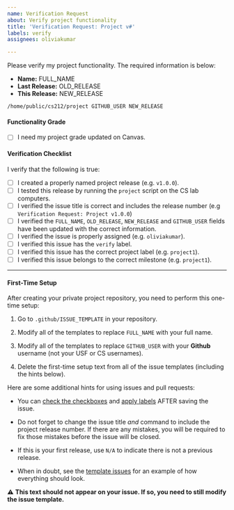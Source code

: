 ```yaml
---
name: Verification Request
about: Verify project functionality
title: 'Verification Request: Project v#'
labels: verify
assignees: oliviakumar

---
```


Please verify my project functionality. The required information is below:

  - **Name:** FULL_NAME
  - **Last Release:** OLD_RELEASE
  - **This Release:** NEW_RELEASE

```
/home/public/cs212/project GITHUB_USER NEW_RELEASE
```

#### Functionality Grade

  - [ ] I need my project grade updated on Canvas.

#### Verification Checklist

I verify that the following is true:

  - [ ] I created a properly named project release (e.g. `v1.0.0`).
  - [ ] I tested this release by running the `project` script on the CS lab computers.
  - [ ] I verified the issue title is correct and includes the release number (e.g `Verification Request: Project v1.0.0`)
  - [ ] I verified the `FULL_NAME`, `OLD_RELEASE`, `NEW_RELEASE` and `GITHUB_USER` fields have been updated with the correct information.
  - [ ] I verified the issue is properly assigned (e.g. `oliviakumar`).
  - [ ] I verified this issue has the `verify` label.
  - [ ] I verified this issue has the correct project label (e.g. `project1`).
  - [ ] I verified this issue belongs to the correct milestone (e.g. `project1`).

----

#### First-Time Setup

After creating your private project repository, you need to perform this one-time setup:

  1. Go to `.github/ISSUE_TEMPLATE` in your repository.

  2. Modify all of the templates to replace `FULL_NAME` with your full name.

  3. Modify all of the templates to replace `GITHUB_USER` with your **Github** username (not your USF or CS usernames).

  4. Delete the first-time setup text from all of the issue templates (including the hints below).

Here are some additional hints for using issues and pull requests:

  - You can [check the checkboxes](https://help.github.com/articles/about-task-lists/) and [apply labels](https://help.github.com/en/articles/applying-labels-to-issues-and-pull-requests) AFTER saving the issue.

  - Do not forget to change the issue title *and* command to include the project release number. If there are any mistakes, you will be required to fix those mistakes before the issue will be closed.

  - If this is your first release, use `N/A` to indicate there is not a previous release.

  - When in doubt, see the [template issues](https://github.com/usf-cs212-fall2019/template-project/issues?utf8=%E2%9C%93&q=is%3Aissue) for an example of how everything should look.

:warning: **This text should not appear on your issue. If so, you need to still modify the issue template.**
